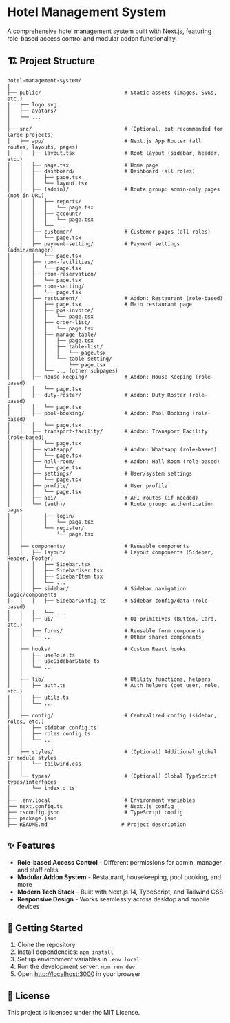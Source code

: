 # Hotel Management System

A comprehensive hotel management system built with Next.js, featuring role-based access control and modular addon functionality.

## 🏗️ Project Structure

```
hotel-management-system/
│
├── public/                           # Static assets (images, SVGs, etc.)
│   ├── logo.svg
│   ├── avatars/
│   └── ...
│
├── src/                              # (Optional, but recommended for large projects)
│   ├── app/                          # Next.js App Router (all routes, layouts, pages)
│   │   ├── layout.tsx                # Root layout (sidebar, header, etc.)
│   │   ├── page.tsx                  # Home page
│   │   ├── dashboard/                # Dashboard (all roles)
│   │   │   ├── page.tsx
│   │   │   └── layout.tsx
│   │   ├── (admin)/                  # Route group: admin-only pages (not in URL)
│   │   │   ├── reports/
│   │   │   │   └── page.tsx
│   │   │   ├── account/
│   │   │   │   └── page.tsx
│   │   │   └── ...
│   │   ├── customer/                 # Customer pages (all roles)
│   │   │   └── page.tsx
│   │   ├── payment-setting/          # Payment settings (admin/manager)
│   │   │   └── page.tsx
│   │   ├── room-facilities/
│   │   │   └── page.tsx
│   │   ├── room-reservation/
│   │   │   └── page.tsx
│   │   ├── room-setting/
│   │   │   └── page.tsx
│   │   ├── restuarent/               # Addon: Restaurant (role-based)
│   │   │   ├── page.tsx              # Main restaurant page
│   │   │   ├── pos-invoice/
│   │   │   │   └── page.tsx
│   │   │   ├── order-list/
│   │   │   │   └── page.tsx
│   │   │   ├── manage-table/
│   │   │   │   ├── page.tsx
│   │   │   │   ├── table-list/
│   │   │   │   │   └── page.tsx
│   │   │   │   └── table-setting/
│   │   │   │       └── page.tsx
│   │   │   └── ... (other subpages)
│   │   ├── house-keeping/            # Addon: House Keeping (role-based)
│   │   │   └── page.tsx
│   │   ├── duty-roster/              # Addon: Duty Roster (role-based)
│   │   │   └── page.tsx
│   │   ├── pool-booking/             # Addon: Pool Booking (role-based)
│   │   │   └── page.tsx
│   │   ├── transport-facility/       # Addon: Transport Facility (role-based)
│   │   │   └── page.tsx
│   │   ├── whatsapp/                 # Addon: Whatsapp (role-based)
│   │   │   └── page.tsx
│   │   ├── hall-room/                # Addon: Hall Room (role-based)
│   │   │   └── page.tsx
│   │   ├── settings/                 # User/system settings
│   │   │   └── page.tsx
│   │   ├── profile/                  # User profile
│   │   │   └── page.tsx
│   │   ├── api/                      # API routes (if needed)
│   │   └── (auth)/                   # Route group: authentication pages
│   │       ├── login/
│   │       │   └── page.tsx
│   │       └── register/
│   │           └── page.tsx
│   │
│   ├── components/                   # Reusable components
│   │   ├── layout/                   # Layout components (Sidebar, Header, Footer)
│   │   │   ├── Sidebar.tsx
│   │   │   ├── SidebarUser.tsx
│   │   │   ├── SidebarItem.tsx
│   │   │   └── ...
│   │   ├── sidebar/                  # Sidebar navigation logic/components
│   │   │   ├── SidebarConfig.ts      # Sidebar config/data (role-based)
│   │   │   └── ...
│   │   ├── ui/                       # UI primitives (Button, Card, etc.)
│   │   ├── forms/                    # Reusable form components
│   │   └── ...                       # Other shared components
│   │
│   ├── hooks/                        # Custom React hooks
│   │   ├── useRole.ts
│   │   ├── useSidebarState.ts
│   │   └── ...
│   │
│   ├── lib/                          # Utility functions, helpers
│   │   ├── auth.ts                   # Auth helpers (get user, role, etc.)
│   │   ├── utils.ts
│   │   └── ...
│   │
│   ├── config/                       # Centralized config (sidebar, roles, etc.)
│   │   ├── sidebar.config.ts
│   │   ├── roles.config.ts
│   │   └── ...
│   │
│   ├── styles/                       # (Optional) Additional global or module styles
│   │   └── tailwind.css
│   │
│   └── types/                        # (Optional) Global TypeScript types/interfaces
│       └── index.d.ts
│
├── .env.local                        # Environment variables
├── next.config.ts                    # Next.js config
├── tsconfig.json                     # TypeScript config
├── package.json
├── README.md                        # Project description
```

## ✨ Features

- **Role-based Access Control** - Different permissions for admin, manager, and staff roles
- **Modular Addon System** - Restaurant, housekeeping, pool booking, and more
- **Modern Tech Stack** - Built with Next.js 14, TypeScript, and Tailwind CSS
- **Responsive Design** - Works seamlessly across desktop and mobile devices

## 🚀 Getting Started

1. Clone the repository
2. Install dependencies: `npm install`
3. Set up environment variables in `.env.local`
4. Run the development server: `npm run dev`
5. Open [http://localhost:3000](http://localhost:3000) in your browser

## 📝 License

This project is licensed under the MIT License.